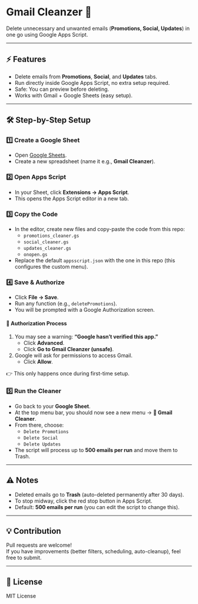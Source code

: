 # Gmail Cleanzer 🚀  

Delete unnecessary and unwanted emails (**Promotions, Social, Updates**) in one go using Google Apps Script.  

---

## ⚡ Features  
- Delete emails from **Promotions**, **Social**, and **Updates** tabs.  
- Run directly inside Google Apps Script, no extra setup required.  
- Safe: You can preview before deleting.  
- Works with Gmail + Google Sheets (easy setup).  

---

## 🛠️ Step-by-Step Setup  

### 1️⃣ Create a Google Sheet  
- Open [Google Sheets](https://sheets.google.com).  
- Create a new spreadsheet (name it e.g., **Gmail Cleanzer**).  

### 2️⃣ Open Apps Script  
- In your Sheet, click **Extensions → Apps Script**.  
- This opens the Apps Script editor in a new tab.  

### 3️⃣ Copy the Code  
- In the editor, create new files and copy-paste the code from this repo:  
  - `promotions_cleaner.gs`  
  - `social_cleaner.gs`  
  - `updates_cleaner.gs`  
  - `onopen.gs`  
- Replace the default `appsscript.json` with the one in this repo (this configures the custom menu).  

### 4️⃣ Save & Authorize  
- Click **File → Save**.  
- Run any function (e.g., `deletePromotions`).  
- You will be prompted with a Google Authorization screen.  

#### 🔐 Authorization Process  
1. You may see a warning: **“Google hasn’t verified this app.”**  
   - Click **Advanced**.  
   - Click **Go to Gmail Cleanzer (unsafe)**.  
2. Google will ask for permissions to access Gmail.  
   - Click **Allow**.  

👉 This only happens once during first-time setup.  

### 5️⃣ Run the Cleaner  
- Go back to your **Google Sheet**.  
- At the top menu bar, you should now see a new menu → **📧 Gmail Cleaner**.  
- From there, choose:  
  - `Delete Promotions`  
  - `Delete Social`  
  - `Delete Updates`  
- The script will process up to **500 emails per run** and move them to Trash.  

---

## ⚠️ Notes  
- Deleted emails go to **Trash** (auto-deleted permanently after 30 days).  
- To stop midway, click the red stop button in Apps Script.  
- Default: **500 emails per run** (you can edit the script to change this).  

---

## 💡 Contribution  
Pull requests are welcome!  
If you have improvements (better filters, scheduling, auto-cleanup), feel free to submit.  

---

## 📜 License  
MIT License  
